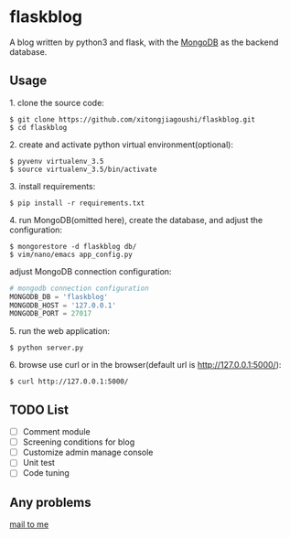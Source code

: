 # flaskblog

A blog written by python3 and flask, with the [MongoDB](https://www.mongodb.com/) as the backend database.

## Usage

1\. clone the source code:

```shell
$ git clone https://github.com/xitongjiagoushi/flaskblog.git
$ cd flaskblog
```

2\. create and activate python virtual environment(optional):

```shell
$ pyvenv virtualenv_3.5
$ source virtualenv_3.5/bin/activate
```

3\. install requirements:

```shell
$ pip install -r requirements.txt
```

4\. run MongoDB(omitted here), create the database, and adjust the configuration:

```shell
$ mongorestore -d flaskblog db/
$ vim/nano/emacs app_config.py
```

adjust MongoDB connection configuration:

```python
# mongodb connection configuration
MONGODB_DB = 'flaskblog'
MONGODB_HOST = '127.0.0.1'
MONGODB_PORT = 27017
```

5\. run the web application:

```shell 
$ python server.py
```

6\. browse use curl or in the browser(default url is http://127.0.0.1:5000/):

```shell
$ curl http://127.0.0.1:5000/
```

## TODO List

- [ ] Comment module
- [ ] Screening conditions for blog
- [ ] Customize admin manage console
- [ ] Unit test
- [ ] Code tuning

## Any problems

[mail to me](mailto:root@brctl.com)
